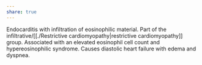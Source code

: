 ```yaml
---
share: true
---
```


Endocarditis with infiltration of eosinophilic material. Part of the infiltrative/[[./Restrictive cardiomyopathy|restrictive cardiomyopathy]] group. Associated with an elevated eosinophil cell count and hypereosinophilic syndrome. Causes diastolic heart failure with edema and dyspnea.